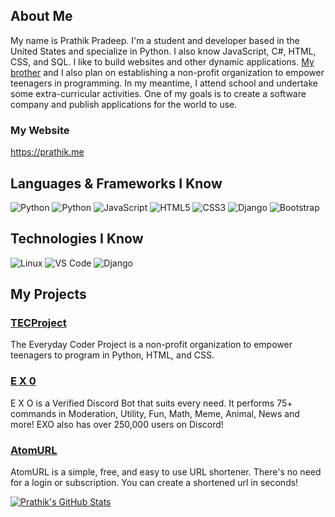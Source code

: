## About Me

My name is Prathik Pradeep. I'm a student and developer based in the United States and specialize in Python. I also know JavaScript, C#, HTML, CSS, and SQL. I like to build websites and other dynamic applications. [My brother](https://github.com/pranav-pradeep) and I also plan on establishing a non-profit organization to empower teenagers in programming. In my meantime, I attend school and undertake some extra-curricular activities. One of my goals is to create a software company and publish applications for the world to use.

### My Website
https://prathik.me

## Languages & Frameworks I Know
![Python](http://img.shields.io/badge/-Python-3776AB?style=for-the-badge&logo=python&logoColor=ffffff)
![Python](http://img.shields.io/badge/C%23-239120?style=for-the-badge&logo=c-sharp&logoColor=ffffff)
![JavaScript](http://img.shields.io/badge/JavaScript-F7DF1E?style=for-the-badge&logo=javascript&logoColor=ffffff)
![HTML5](https://img.shields.io/badge/-HTML5-%23E44D27?style=for-the-badge&logo=html5&logoColor=ffffff)
![CSS3](https://img.shields.io/badge/-CSS3-%231572B6?style=for-the-badge&logo=css3)
![Django](http://img.shields.io/badge/Django-092E20?style=for-the-badge&logo=django&logoColor=ffffff)
![Bootstrap](https://img.shields.io/badge/Bootstrap-563D7C?style=for-the-badge&logo=bootstrap&logoColor=ffffff)

## Technologies I Know
![Linux](http://img.shields.io/badge/Ubuntu-E95420?style=for-the-badge&logo=linux&logoColor=black)
![VS Code](http://img.shields.io/badge/-VS%20Code-007ACC?style=for-the-badge&logo=visual-studio-code&logoColor=ffffff)
![Django](http://img.shields.io/badge/PostgreSQL-316192?style=for-the-badge&logo=postgresql&logoColor=ffffff)

## My Projects

### [TECProject](https://coderproject.tech)
The Everyday Coder Project is a non-profit organization to
empower teenagers to program in Python, HTML, and CSS.

### [E X 0](https://exobot.xyz)
E X O is a Verified Discord Bot that suits every need.
It performs 75+ commands in Moderation, Utility,
Fun, Math, Meme, Animal, News and more! EXO also has
over 250,000 users on Discord!

### [AtomURL](https://github.com/PRA7H1K/atom)
AtomURL is a simple, free, and easy to use URL shortener.
There's no need for a login or subscription. You can create a
shortened url in seconds!

[![Prathik's GitHub Stats](https://github-readme-stats.vercel.app/api?username=PRA7H1K&show_icons=true&theme=vue)](https://github.com/pra7h1k)
